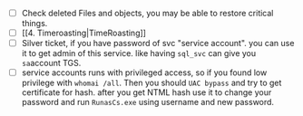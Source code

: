 - [ ] Check deleted Files and objects, you may be able to restore critical things.
- [ ] [[4. Timeroasting|TimeRoasting]]
- [ ] Silver ticket, if you have password of svc "service account". you can use it to get admin of this service. like having `sql_svc` can give you `sa`account TGS.
- [ ] service accounts runs with privileged access, so if you found low privilege with `whomai /all`. Then you should `UAC bypass` and try to get certificate for hash.
      after you get NTML hash use it to change your password and run `RunasCs.exe` using username and new password.